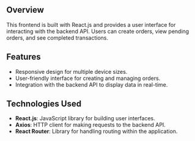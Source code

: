 ## Overview
This frontend is built with React.js and provides a user interface for interacting with the backend API. Users can create orders, view pending orders, and see completed transactions.

## Features
- Responsive design for multiple device sizes.
- User-friendly interface for creating and managing orders.
- Integration with the backend API to display data in real-time.

## Technologies Used
- **React.js**: JavaScript library for building user interfaces.
- **Axios**: HTTP client for making requests to the backend API.
- **React Router**: Library for handling routing within the application.